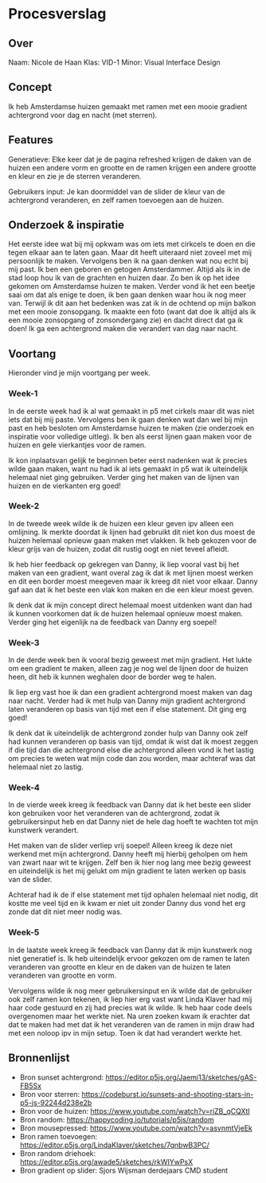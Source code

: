 # Procesverslag

## Over
Naam: Nicole de Haan
Klas: VID-1
Minor: Visual Interface Design

## Concept
Ik heb Amsterdamse huizen gemaakt met ramen met een mooie gradient achtergrond voor dag en nacht (met sterren).

## Features
Generatieve:
Elke keer dat je de pagina refreshed krijgen de daken van de huizen een andere vorm en grootte en de ramen krijgen een andere grootte en kleur en zie je de sterren veranderen. 

Gebruikers input:
Je kan doormiddel van de slider de kleur van de achtergrond veranderen, en zelf ramen toevoegen aan de huizen.

## Onderzoek & inspiratie
Het eerste idee wat bij mij opkwam was om iets met cirkcels te doen en die tegen elkaar aan te laten gaan. Maar dit heeft uiteraard niet zoveel met mij persoonlijk te maken. Vervolgens ben ik na gaan denken wat nou echt bij mij past. Ik ben een geboren en getogen Amsterdammer. Altijd als ik in de stad loop hou ik van de grachten en huizen daar. Zo ben ik op het idee gekomen om Amsterdamse huizen te maken. Verder vond ik het een beetje saai om dat als enige te doen, ik ben gaan denken waar hou ik nog meer van. Terwijl ik dit aan het bedenken was zat ik in de ochtend op mijn balkon met een mooie zonsopgang. Ik maakte een foto (want dat doe ik altijd als ik een mooie zonsopgang of zonsondergang zie) en dacht direct dat ga ik doen! Ik ga een achtergrond maken die verandert van dag naar nacht.  

## Voortang
Hieronder vind je mijn voortgang per week. 

### Week-1
In de eerste week had ik al wat gemaakt in p5 met cirkels maar dit was niet iets dat bij mij paste. Vervolgens ben ik gaan denken wat dan wel bij mijn past en heb besloten om Amsterdamse huizen te maken (zie onderzoek en inspiratie voor volledige uitleg). Ik ben als eerst lijnen gaan maken voor de huizen en gele vierkantjes voor de ramen.

Ik kon inplaatsvan gelijk te beginnen beter eerst nadenken wat ik precies wilde gaan maken, want nu had ik al iets gemaakt in p5 wat ik uiteindelijk helemaal niet ging gebruiken. Verder ging het maken van de lijnen van huizen en de vierkanten erg goed!


### Week-2
In de tweede week wilde ik de huizen een kleur geven ipv alleen een omlijning. Ik merkte doordat ik lijnen had gebruikt dit niet kon dus moest de huizen helemaal opnieuw gaan maken met vlakken. Ik heb gekozen voor de kleur grijs van de huizen, zodat dit rustig oogt en niet teveel afleidt. 

Ik heb hier feedback op gekregen van Danny, ik liep vooral vast bij het maken van een gradient, want overal zag ik dat ik met lijnen moest werken en dit een border moest meegeven maar ik kreeg dit niet voor elkaar. Danny gaf aan dat ik het beste een vlak kon maken en die een kleur moest geven.

Ik denk dat ik mijn concept direct helemaal moest uitdenken want dan had ik kunnen voorkomen dat ik de huizen helemaal opnieuw moest maken. Verder ging het eigenlijk na de feedback van Danny erg soepel!

### Week-3
In de derde week ben ik vooral bezig geweest met mijn gradient. Het lukte om een gradient te maken, alleen zag je nog wel de lijnen door de huizen heen, dit heb ik kunnen weghalen door de border weg te halen. 

Ik liep erg vast hoe ik dan een gradient achtergrond moest maken van dag naar nacht. Verder had ik met hulp van Danny mijn gradient achtergrond laten veranderen op basis van tijd met een if else statement. Dit ging erg goed!

Ik denk dat ik uiteindelijk de achtergrond zonder hulp van Danny ook zelf had kunnen veranderen op basis van tijd, omdat ik wist dat ik moest zeggen if die tijd dan die achtergrond else die achtergrond alleen vond ik het lastig om precies te weten wat mijn code dan zou worden, maar achteraf was dat helemaal niet zo lastig.

### Week-4
In de vierde week kreeg ik feedback van Danny dat ik het beste een slider kon gebruiken voor het veranderen van de achtergrond, zodat ik gebruikersinput heb en dat Danny niet de hele dag hoeft te wachten tot mijn kunstwerk verandert. 

Het maken van de slider verliep vrij soepel! Alleen kreeg ik deze niet werkend met mijn achtergrond. Danny heeft mij hierbij geholpen om hem van zwart naar wit te krijgen. Zelf ben ik hier nog lang mee bezig geweest en uiteindelijk is het mij gelukt om mijn gradient te laten werken op basis van de slider.

Achteraf had ik de if else statement met tijd ophalen helemaal niet nodig, dit kostte me veel tijd en ik kwam er niet uit zonder Danny dus vond het erg zonde dat dit niet meer nodig was.

### Week-5
In de laatste week kreeg ik feedback van Danny dat ik mijn kunstwerk nog niet generatief is. Ik heb uiteindelijk ervoor gekozen om de ramen te laten veranderen van grootte en kleur en de daken van de huizen te laten veranderen van grootte en vorm. 

Vervolgens wilde ik nog meer gebruikersinput en ik wilde dat de gebruiker ook zelf ramen kon tekenen, ik liep hier erg vast want Linda Klaver had mij haar code gestuurd en zij had precies wat ik wilde. Ik heb haar code deels overgenomen maar het werkte niet. Na uren zoeken kwam ik erachter dat dat te maken had met dat ik het veranderen van de ramen in mijn draw had met een noloop ipv in mijn setup. Toen ik dat had verandert werkte het. 

## Bronnenlijst

* Bron sunset achtergrond: https://editor.p5js.org/Jaemi13/sketches/gAS-FB5Sx
* Bron voor sterren: https://codeburst.io/sunsets-and-shooting-stars-in-p5-js-92244d238e2b 
* Bron voor de huizen: https://www.youtube.com/watch?v=riZB_qCQXtI
* Bron random: https://happycoding.io/tutorials/p5js/random
* Bron mousepressed: https://www.youtube.com/watch?v=asvnmtVjeEk
* Bron ramen toevoegen: https://editor.p5js.org/LindaKlaver/sketches/7qnbwB3PC/
* Bron random driehoek: https://editor.p5js.org/awade5/sketches/rkWIYwPsX
* Bron gradient op slider: Sjors Wijsman derdejaars CMD student